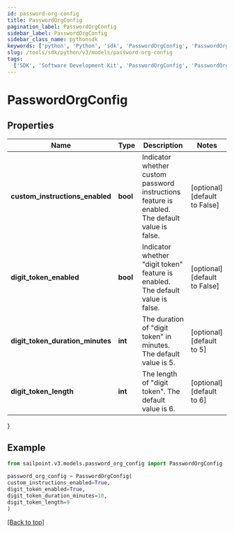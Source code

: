 ```yaml
---
id: password-org-config
title: PasswordOrgConfig
pagination_label: PasswordOrgConfig
sidebar_label: PasswordOrgConfig
sidebar_class_name: pythonsdk
keywords: ['python', 'Python', 'sdk', 'PasswordOrgConfig', 'PasswordOrgConfig']
slug: /tools/sdk/python/v3/models/password-org-config
tags:
  ['SDK', 'Software Development Kit', 'PasswordOrgConfig', 'PasswordOrgConfig']
---
```


# PasswordOrgConfig

## Properties

| Name | Type | Description | Notes |
| --- | --- | --- | --- |
| **custom_instructions_enabled** | **bool** | Indicator whether custom password instructions feature is enabled. The default value is false. | [optional] [default to False] |
| **digit_token_enabled** | **bool** | Indicator whether \"digit token\" feature is enabled. The default value is false. | [optional] [default to False] |
| **digit_token_duration_minutes** | **int** | The duration of \"digit token\" in minutes. The default value is 5. | [optional] [default to 5] |
| **digit_token_length** | **int** | The length of \"digit token\". The default value is 6. | [optional] [default to 6] |

}

## Example

```python
from sailpoint.v3.models.password_org_config import PasswordOrgConfig

password_org_config = PasswordOrgConfig(
custom_instructions_enabled=True,
digit_token_enabled=True,
digit_token_duration_minutes=10,
digit_token_length=9
)

```

[[Back to top]](#)
